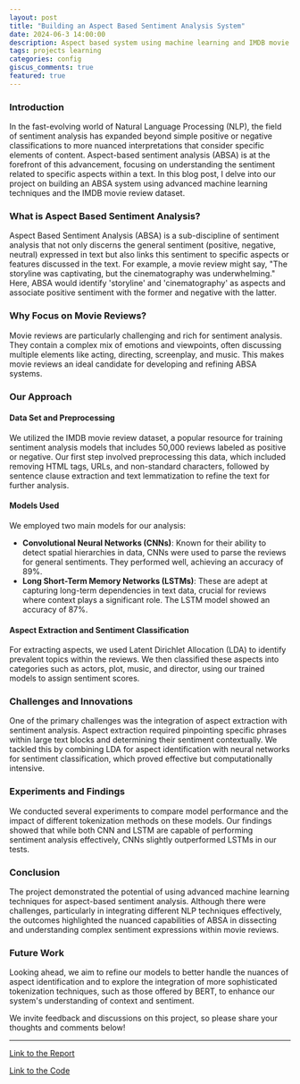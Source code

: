 ```yaml
---
layout: post
title: "Building an Aspect Based Sentiment Analysis System"
date: 2024-06-3 14:00:00
description: Aspect based system using machine learning and IMDB movie review dataset.
tags: projects learning
categories: config
giscus_comments: true
featured: true
---
```


### Introduction

In the fast-evolving world of Natural Language Processing (NLP), the field of sentiment analysis has expanded beyond simple positive or negative classifications to more nuanced interpretations that consider specific elements of content. Aspect-based sentiment analysis (ABSA) is at the forefront of this advancement, focusing on understanding the sentiment related to specific aspects within a text. In this blog post, I delve into our project on building an ABSA system using advanced machine learning techniques and the IMDB movie review dataset.

### What is Aspect Based Sentiment Analysis?

Aspect Based Sentiment Analysis (ABSA) is a sub-discipline of sentiment analysis that not only discerns the general sentiment (positive, negative, neutral) expressed in text but also links this sentiment to specific aspects or features discussed in the text. For example, a movie review might say, "The storyline was captivating, but the cinematography was underwhelming." Here, ABSA would identify 'storyline' and 'cinematography' as aspects and associate positive sentiment with the former and negative with the latter.

### Why Focus on Movie Reviews?

Movie reviews are particularly challenging and rich for sentiment analysis. They contain a complex mix of emotions and viewpoints, often discussing multiple elements like acting, directing, screenplay, and music. This makes movie reviews an ideal candidate for developing and refining ABSA systems.

### Our Approach

#### Data Set and Preprocessing

We utilized the IMDB movie review dataset, a popular resource for training sentiment analysis models that includes 50,000 reviews labeled as positive or negative. Our first step involved preprocessing this data, which included removing HTML tags, URLs, and non-standard characters, followed by sentence clause extraction and text lemmatization to refine the text for further analysis.

#### Models Used

We employed two main models for our analysis:
- **Convolutional Neural Networks (CNNs)**: Known for their ability to detect spatial hierarchies in data, CNNs were used to parse the reviews for general sentiments. They performed well, achieving an accuracy of 89%.
- **Long Short-Term Memory Networks (LSTMs)**: These are adept at capturing long-term dependencies in text data, crucial for reviews where context plays a significant role. The LSTM model showed an accuracy of 87%.

#### Aspect Extraction and Sentiment Classification

For extracting aspects, we used Latent Dirichlet Allocation (LDA) to identify prevalent topics within the reviews. We then classified these aspects into categories such as actors, plot, music, and director, using our trained models to assign sentiment scores.

### Challenges and Innovations

One of the primary challenges was the integration of aspect extraction with sentiment analysis. Aspect extraction required pinpointing specific phrases within large text blocks and determining their sentiment contextually. We tackled this by combining LDA for aspect identification with neural networks for sentiment classification, which proved effective but computationally intensive.

### Experiments and Findings

We conducted several experiments to compare model performance and the impact of different tokenization methods on these models. Our findings showed that while both CNN and LSTM are capable of performing sentiment analysis effectively, CNNs slightly outperformed LSTMs in our tests.

### Conclusion

The project demonstrated the potential of using advanced machine learning techniques for aspect-based sentiment analysis. Although there were challenges, particularly in integrating different NLP techniques effectively, the outcomes highlighted the nuanced capabilities of ABSA in dissecting and understanding complex sentiment expressions within movie reviews.

### Future Work

Looking ahead, we aim to refine our models to better handle the nuances of aspect identification and to explore the integration of more sophisticated tokenization techniques, such as those offered by BERT, to enhance our system's understanding of context and sentiment.

We invite feedback and discussions on this project, so please share your thoughts and comments below!

---

[Link to the Report](/assets/pdf/Aspect_based_sentiment_analysis__A_study_of_the_IMDB_review_database_group_at.pdf)

[Link to the Code](https://github.com/kgoel59/Aspect-Based-Sentiment-Analysis-IMDB)